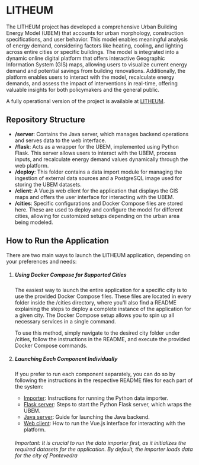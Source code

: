 # LITHEUM

The LITHEUM project has developed a comprehensive Urban Building Energy Model (UBEM) that accounts for urban morphology, construction specifications, and user behavior. This model enables meaningful analysis of energy demand, considering factors like heating, cooling, and lighting across entire cities or specific buildings. The model is integrated into a dynamic online digital platform that offers interactive Geographic Information System (GIS) maps, allowing users to visualize current energy demand and potential savings from building renovations. Additionally, the platform enables users to interact with the model, recalculate energy demands, and assess the impact of interventions in real-time, offering valuable insights for both policymakers and the general public.

A fully operational version of the project is available at [LITHEUM](https://litheum.citic.udc.es/).

## Repository Structure

- **/server**: Contains the Java server, which manages backend operations and serves data to the web interface.
- **/flask**: Acts as a wrapper for the UBEM, implemented using Python Flask. This server allows users to interact with the UBEM, process inputs, and recalculate energy demand values dynamically through the web platform.
- **/deploy**: This folder contains a data import module for managing the ingestion of external data sources and a PostgreSQL image used for storing the UBEM datasets.
- **/client**: A Vue.js web client for the application that displays the GIS maps and offers the user interface for interacting with the UBEM.
- **/cities**: Specific configurations and Docker Compose files are stored here. These are used to deploy and configure the model for different cities, allowing for customized setups depending on the urban area being modeled.

## How to Run the Application

There are two main ways to launch the LITHEUM application, depending on your preferences and needs:

1. ##### Using Docker Compose for Supported Cities

    The easiest way to launch the entire application for a specific city is to use the provided Docker Compose files. These files are located in every folder inside the /cities directory, where you'll also find a README explaining the steps to deploy a complete instance of the application for a given city. The Docker Compose setup allows you to spin up all necessary services in a single command.

    To use this method, simply navigate to the desired city folder under /cities, follow the instructions in the README, and execute the provided Docker Compose commands.

2. ##### Launching Each Component Individually
    If you prefer to run each component separately, you can do so by following the instructions in the respective README files for each part of the system:

    - [Importer](./deploy/importer/README.md): Instructions for running the Python data importer.
    - [Flask server](./flask/README.md): Steps to start the Python Flask server, which wraps the UBEM.
    - [Java server](./server/README.md): Guide for launching the Java backend.
    - [Web client](./client/README.md): How to run the Vue.js interface for interacting with the platform.

    ###### Important: It is crucial to run the data importer first, as it initializes the required datasets for the application. By default, the importer loads data for the city of Pontevedra